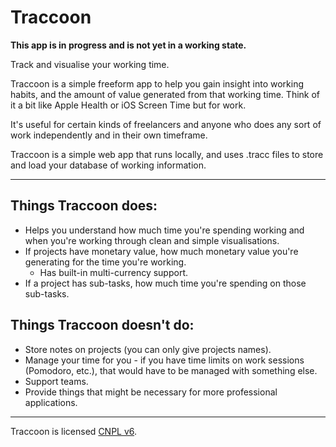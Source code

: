 # Traccoon

**This app is in progress and is not yet in a working state.**

Track and visualise your working time.

Traccoon is a simple freeform app to help you gain insight into working habits, and the amount of value generated from that working time. Think of it a bit like Apple Health or iOS Screen Time but for work. 

It's useful for certain kinds of freelancers and anyone who does any sort of work independently and in their own timeframe.

Traccoon is a simple web app that runs locally, and uses .tracc files to store and load your database of working information.

----

## Things Traccoon does:

- Helps you understand how much time you're spending working and when you're working through clean and simple visualisations.
- If projects have monetary value, how much monetary value you're generating for the time you're working.
    - Has built-in multi-currency support.
- If a project has sub-tasks, how much time you're spending on those sub-tasks.


## Things Traccoon doesn't do:

- Store notes on projects (you can only give projects names).
- Manage your time for you - if you have time limits on work sessions (Pomodoro, etc.), that would have to be managed with something else.
- Support teams.
- Provide things that might be necessary for more professional applications.

----


Traccoon is licensed [CNPL v6](license).